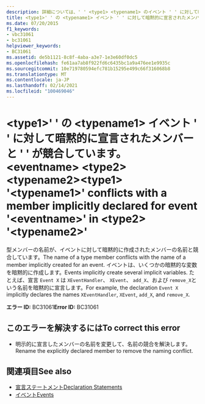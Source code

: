 ```yaml
---
description: 詳細については、' ' <type1> <typename1> のイベント ' ' に対して暗黙的に宣言されたメンバーとの競合があり <eventname> <type2> ます。 <typename2>
title: <type1>' ' の <typename1> イベント ' ' に対して暗黙的に宣言されたメンバーと ' ' が競合しています。 <eventname> <type2> <typename2>
ms.date: 07/20/2015
f1_keywords:
- vbc31061
- bc31061
helpviewer_keywords:
- BC31061
ms.assetid: de5b1121-8c8f-4aba-a3e7-1e3e60df0dc5
ms.openlocfilehash: fe61aa7ab8f922fd6c6435bc1a9a476ee1e9935c
ms.sourcegitcommit: 10e719780594efc781b15295e499c66f316068b8
ms.translationtype: MT
ms.contentlocale: ja-JP
ms.lasthandoff: 02/14/2021
ms.locfileid: "100469046"
---
```

# <a name="type1-typename1-conflicts-with-a-member-implicitly-declared-for-event-eventname-in-type2-typename2"></a><span data-ttu-id="6a897-103">\<type1>' ' の \<typename1> イベント ' ' に対して暗黙的に宣言されたメンバーと ' ' が競合しています。 \<eventname> \<type2> \<typename2></span><span class="sxs-lookup"><span data-stu-id="6a897-103">\<type1> '\<typename1>' conflicts with a member implicitly declared for event '\<eventname>' in \<type2> '\<typename2>'</span></span>

<span data-ttu-id="6a897-104">型メンバーの名前が、イベントに対して暗黙的に作成されたメンバーの名前と競合しています。</span><span class="sxs-lookup"><span data-stu-id="6a897-104">The name of a type member conflicts with the name of a member implicitly created for an event.</span></span> <span data-ttu-id="6a897-105">イベントは、いくつかの暗黙的な変数を暗黙的に作成します。</span><span class="sxs-lookup"><span data-stu-id="6a897-105">Events implicitly create several implicit variables.</span></span> <span data-ttu-id="6a897-106">たとえば、宣言 `Event X` は `XEventHandler`、 `XEvent`、 `add_X`、および `remove_X`という名前を暗黙的に宣言します。</span><span class="sxs-lookup"><span data-stu-id="6a897-106">For example, the declaration `Event X` implicitly declares the names `XEventHandler`, `XEvent`, `add_X`, and `remove_X`.</span></span>  
  
 <span data-ttu-id="6a897-107">**エラー ID:** BC31061</span><span class="sxs-lookup"><span data-stu-id="6a897-107">**Error ID:** BC31061</span></span>  
  
## <a name="to-correct-this-error"></a><span data-ttu-id="6a897-108">このエラーを解決するには</span><span class="sxs-lookup"><span data-stu-id="6a897-108">To correct this error</span></span>  
  
- <span data-ttu-id="6a897-109">明示的に宣言したメンバーの名前を変更して、名前の競合を解決します。</span><span class="sxs-lookup"><span data-stu-id="6a897-109">Rename the explicitly declared member to remove the naming conflict.</span></span>  
  
## <a name="see-also"></a><span data-ttu-id="6a897-110">関連項目</span><span class="sxs-lookup"><span data-stu-id="6a897-110">See also</span></span>

- [<span data-ttu-id="6a897-111">宣言ステートメント</span><span class="sxs-lookup"><span data-stu-id="6a897-111">Declaration Statements</span></span>](../programming-guide/language-features/statements.md#declaration-statements)
- [<span data-ttu-id="6a897-112">イベント</span><span class="sxs-lookup"><span data-stu-id="6a897-112">Events</span></span>](../programming-guide/language-features/events/index.md)
